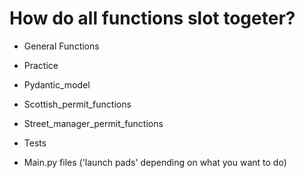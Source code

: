 # How do all functions slot togeter?

- General Functions

- Practice

- Pydantic_model

- Scottish_permit_functions

- Street_manager_permit_functions

- Tests

- Main.py files ('launch pads' depending on what you want to do)
